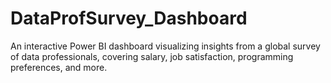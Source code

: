 # DataProfSurvey_Dashboard
An interactive Power BI dashboard visualizing insights from a global survey of data professionals, covering salary, job satisfaction, programming preferences, and more.
